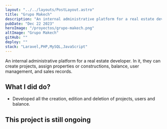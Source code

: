 ```yaml
---
layout: "../../layouts/PostLayout.astro"
title: "Grupo Makech"
description: "An internal administrative platform for a real estate developer. In it, they can create projects, assign properties or constructions, balance, user management, and sales records."
pubDate: "Dec 22 2023"
heroImage: "/proyectos/grupo-makech.png"
altImage: "Grupo Makech"
gitHub: ""
deploy: ""
stack: "Laravel,PHP,MySQL,JavaScript"
---
```


An internal administrative platform for a real estate developer. In it, they can create projects, assign properties or constructions, balance, user management, and sales records.

## What I did do?

- Developed all the creation, edition and deletion of projects, users and balance.

## This project is still ongoing
